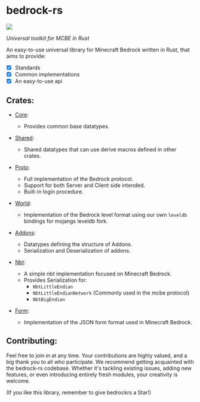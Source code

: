 # bedrock-rs

<a href="https://discord.gg/ArvWEVHGWs"><img src="https://img.shields.io/discord/1218673790775726182.svg?style=flat&label=Azurite&logo=discord&logoColor=ffffff&color=011e2c&labelColor=1f3157"><a/>

_Universal toolkit for MCBE in Rust_

An easy-to-use universal library for Minecraft Bedrock written in Rust, that aims to provide:

- [X] Standards
- [X] Common implementations
- [X] An easy-to-use api

## Crates:

- [Core](https://github.com/Adrian8115/bedrock-rs/tree/main/crates/core):
  - Provides common base datatypes.

- [Shared](https://github.com/Adrian8115/bedrock-rs/tree/main/crates/shared):
  - Shared datatypes that can use derive macros defined in other crates.

- [Proto](https://github.com/Adrian8115/bedrock-rs/tree/main/crates/proto):
  - Full implementation of the Bedrock protocol.
  - Support for both Server and Client side intended.
  - Built-in login procedure.

- [World](https://github.com/Adrian8115/bedrock-rs/tree/main/crates/world):
  - Implementation of the Bedrock level format using our own `leveldb` bindings for mojangs leveldb fork.

- [Addons](https://github.com/Adrian8115/bedrock-rs/tree/main/crates/addons):
  - Datatypes defining the structure of Addons.
  - Serialization and Deserialization of addons.

- [Nbt](https://github.com/Adrian8115/bedrock-rs/tree/main/crates/nbt):
  - A simple nbt implementation focused on Minecraft Bedrock.
  - Provides Serialization for:
    - `NbtLittleEndian`
    - `NbtLittleEndianNetwork` (Commonly used in the mcbe protocol)
    - `NbtBigEndian`

- [Form](https://github.com/Adrian8115/bedrock-rs/tree/main/crates/form):
  - Implementation of the JSON form format used in Minecraft Bedrock.

## Contributing:

Feel free to join in at any time. Your contributions are highly valued, and a big thank you to all who participate. We
recommend getting acquainted with the bedrock-rs codebase. Whether it's tackling existing issues, adding new features,
or even introducing entirely fresh modules, your creativity is welcome.

(If you like this library, remember to give bedrockrs a Star!)
